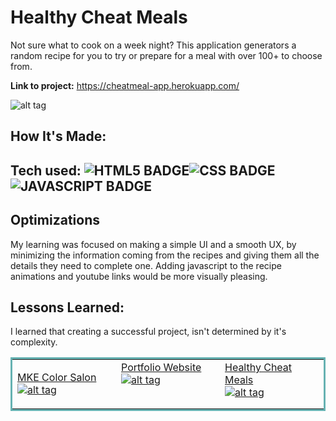 # Healthy Cheat Meals
Not sure what to cook on a week night? This application generators a random recipe for you to try or prepare for a meal with over 100+ to choose from.

**Link to project:** https://cheatmeal-app.herokuapp.com/


![alt tag](https://user-images.githubusercontent.com/87396968/188015277-24bc8176-7f8c-44e2-b54e-87571d107f44.png)



## How It's Made:

## Tech used: ![HTML5 BADGE](https://img.shields.io/static/v1?label=|&message=HTML5&color=23555f&style=plastic&logo=html5)![CSS BADGE](https://img.shields.io/static/v1?label=|&message=CSS3&color=285f65&style=plastic&logo=css3)![JAVASCRIPT BADGE](https://img.shields.io/static/v1?label=|&message=JAVASCRIPT&color=3c7f5d&style=plastic&logo=javascript)

## Optimizations

My learning was focused on making a simple UI and a smooth UX, by minimizing the information coming from the recipes and giving them all the details they need to complete one. Adding javascript to the recipe animations and youtube links would be more visually pleasing.

## Lessons Learned:

I learned that creating a successful project, isn't determined by it's complexity.

<table bordercolor="#66b2b2">
  <tr>
    <td width="33.3%" valign="top">
    
<a target="_blank" href="https://github.com/JustyMoy/portfolioSalon"> MKE Color Salon</a>
        <br />
      <a target="_blank" href="https://github.com/JustyMoy/portfolioSalon">
![alt tag](https://user-images.githubusercontent.com/87396968/179092262-1806e6a0-2595-4ed9-88d2-5d8ca214f255.png)
        </a>
    </td>
    <td width="33.3%" valign="top">
<a target="_blank" href="https://github.com/JustyMoy/portfolioSalon"> Portfolio Website</a>
        <br />
      <a target="_blank" href="https://github.com/JustyMoy/PortfolioWebsite">
![alt tag](https://user-images.githubusercontent.com/87396968/179094479-a3d272dc-7645-439c-aaab-b28f61a30670.png)
        </a>
    </td>
    <td width="33.3%" valign="top">
<a target="_blank" href="https://github.com/JustyMoy/HealthyCheatMealAPI"> Healthy Cheat Meals</a>
        <br />
      <a target="_blank" href="https://github.com/JustyMoy/HealthyCheatMealAPI">
![alt tag](https://user-images.githubusercontent.com/87396968/179097309-b8ebcdb1-28db-4bfa-86d0-06d1e5b36bbd.png)
        </a>
    </td>
  </tr>
</table>




